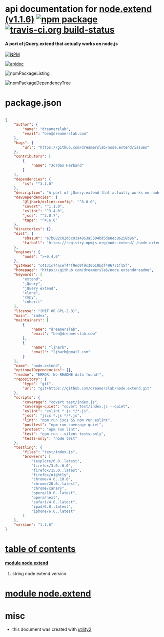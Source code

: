 # api documentation for  [node.extend (v1.1.6)](https://github.com/dreamerslab/node.extend#readme)  [![npm package](https://img.shields.io/npm/v/npmdoc-node.extend.svg?style=flat-square)](https://www.npmjs.org/package/npmdoc-node.extend) [![travis-ci.org build-status](https://api.travis-ci.org/npmdoc/node-npmdoc-node.extend.svg)](https://travis-ci.org/npmdoc/node-npmdoc-node.extend)
#### A port of jQuery.extend that actually works on node.js

[![NPM](https://nodei.co/npm/node.extend.png?downloads=true)](https://www.npmjs.com/package/node.extend)

[![apidoc](https://npmdoc.github.io/node-npmdoc-node.extend/build/screenCapture.buildNpmdoc.browser._2Fhome_2Ftravis_2Fbuild_2Fnpmdoc_2Fnode-npmdoc-node.extend_2Ftmp_2Fbuild_2Fapidoc.html.png)](https://npmdoc.github.io/node-npmdoc-node.extend/build/apidoc.html)

![npmPackageListing](https://npmdoc.github.io/node-npmdoc-node.extend/build/screenCapture.npmPackageListing.svg)

![npmPackageDependencyTree](https://npmdoc.github.io/node-npmdoc-node.extend/build/screenCapture.npmPackageDependencyTree.svg)



# package.json

```json

{
    "author": {
        "name": "dreamerslab",
        "email": "ben@dreamerslab.com"
    },
    "bugs": {
        "url": "https://github.com/dreamerslab/node.extend/issues"
    },
    "contributors": [
        {
            "name": "Jordan Harband"
        }
    ],
    "dependencies": {
        "is": "^3.1.0"
    },
    "description": "A port of jQuery.extend that actually works on node.js",
    "devDependencies": {
        "@ljharb/eslint-config": "^8.0.0",
        "covert": "^1.1.0",
        "eslint": "^3.4.0",
        "jscs": "^3.0.7",
        "tape": "^4.6.0"
    },
    "directories": {},
    "dist": {
        "shasum": "a7b882c82d6c93a4863a5504bd5de8ec86258b96",
        "tarball": "https://registry.npmjs.org/node.extend/-/node.extend-1.1.6.tgz"
    },
    "engines": {
        "node": ">=0.4.0"
    },
    "gitHead": "c4131c74acef44f9ed0f9c30b10bdf496731f15f",
    "homepage": "https://github.com/dreamerslab/node.extend#readme",
    "keywords": [
        "extend",
        "jQuery",
        "jQuery extend",
        "clone",
        "copy",
        "inherit"
    ],
    "license": "(MIT OR GPL-2.0)",
    "main": "index",
    "maintainers": [
        {
            "name": "dreamerslab",
            "email": "ben@dreamerslab.com"
        },
        {
            "name": "ljharb",
            "email": "ljharb@gmail.com"
        }
    ],
    "name": "node.extend",
    "optionalDependencies": {},
    "readme": "ERROR: No README data found!",
    "repository": {
        "type": "git",
        "url": "git+https://github.com/dreamerslab/node.extend.git"
    },
    "scripts": {
        "coverage": "covert test/index.js",
        "coverage-quiet": "covert test/index.js --quiet",
        "eslint": "eslint *.js */*.js",
        "jscs": "jscs *.js */*.js",
        "lint": "npm run jscs && npm run eslint",
        "posttest": "npm run coverage-quiet",
        "pretest": "npm run lint",
        "test": "npm run --silent tests-only",
        "tests-only": "node test"
    },
    "testling": {
        "files": "test/index.js",
        "browsers": [
            "iexplore/6.0..latest",
            "firefox/3.0..6.0",
            "firefox/15.0..latest",
            "firefox/nightly",
            "chrome/4.0..10.0",
            "chrome/20.0..latest",
            "chrome/canary",
            "opera/10.0..latest",
            "opera/next",
            "safari/4.0..latest",
            "ipad/6.0..latest",
            "iphone/6.0..latest"
        ]
    },
    "version": "1.1.6"
}
```



# <a name="apidoc.tableOfContents"></a>[table of contents](#apidoc.tableOfContents)

#### [module node.extend](#apidoc.module.node.extend)
1.  string <span class="apidocSignatureSpan">node.extend.</span>version



# <a name="apidoc.module.node.extend"></a>[module node.extend](#apidoc.module.node.extend)



# misc
- this document was created with [utility2](https://github.com/kaizhu256/node-utility2)
